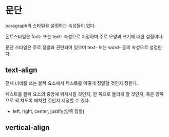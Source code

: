 # 문단



paragraph의 스타일을 설정하는 속성들이 있다. 

폰트스타일은 font- 또는 text- 속성으로 지정하며 주로 모양과 크기에 대한 설정이다.

문단 스타일은 주로 정렬과 관련되어 있으며 text- 또는 word- 등의 속성으로 설정한다.



## text-align

전체 너비를 쓰는 블럭 요소에서 텍스트를 어떻게 정렬할 것인지 정한다. 

텍스트를 블럭 요소의 중앙에 위치시킬 것인지, 한 쪽으로 몰리게 할 것인지, 혹은 양쪽으로 꽉 차도록 배치할 것인지 지정할 수 있다.

- left, right, center, justify(양쪽 정렬)



## vertical-align







